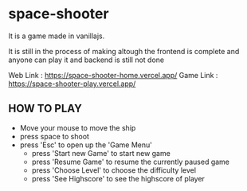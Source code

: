 # space-shooter
It is a game made in vanillajs.

It is still in the process of making altough the frontend is complete and anyone can play it and backend is still not done

Web Link : https://space-shooter-home.vercel.app/
Game Link : https://space-shooter-play.vercel.app/

## HOW TO PLAY
- Move your mouse to move the ship
- press space to shoot 
- press 'Esc' to open up the 'Game Menu'
	- press 'Start new Game' to start new game
	- press 'Resume Game' to resume the currently paused game
	- press 'Choose Level' to choose the difficulty level
	- press 'See Highscore' to see the highscore of player

